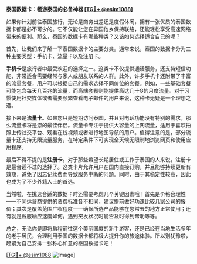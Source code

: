 **泰国数据卡：畅游泰国的必备神器 [[TG💪+ @esim1088](https://t.me/s/esim1088)]**

如果你计划前往泰国旅行，无论是商务出差还是度假休闲，拥有一张优质的泰国数据卡都是必不可少的。它不仅能让您在异国他乡保持联络，还能轻松享受高速网络带来的便利。那么，泰国的数据卡有哪些种类？又该如何选择适合自己的呢？

首先，让我们来了解一下泰国数据卡的主要分类。通常来说，泰国的数据卡分为三种主要类型：手机卡、流量卡以及注册卡。

**手机卡**是旅行者中最受欢迎的选择之一。这类卡不仅提供通话服务，还支持短信功能，非常适合需要经常与家人或朋友联系的人群。此外，许多手机卡还附带了丰富的流量套餐，用户可以根据自己的需求选择不同价位的套餐。例如，一些基础套餐可能包含每天几百兆的流量，而高端套餐则能提供高达几十G的月度流量。对于习惯使用社交媒体或者需要频繁查看电子邮件的用户来说，这种卡无疑是一个理想之选。

接下来是**流量卡**。如果您只是短期访问泰国，并且对电话功能没有特别的需求，那么流量卡将是您的最佳伴侣。流量卡专注于提供大容量的上网流量，适用于喜欢拍照上传社交平台、观看在线视频或者进行地图导航的用户。值得注意的是，部分流量卡还支持无限流量服务，在特定条件下可实现全天候无限制地浏览网页和使用应用程序。

最后不得不提的是**注册卡**。对于那些希望长期居住或工作于泰国的人来说，注册卡是最合适不过的选择了。这类卡片允许用户在国内直接订购，并且能够持续更新有效期，避免了因忘记续费而导致服务中断的问题。同时，由于其稳定性较高，因此也成为了不少外籍人士的首选。

当然啦，在挑选合适的数据卡时还需要考虑几个关键因素哦！首先是价格合理性——不同运营商提供的资费标准各不相同，建议提前做好功课比较几家公司的报价；其次是覆盖范围广窄程度——确保所选产品能够在您常去的地方正常使用；还有就是客服响应速度如何，遇到突发状况时能否及时得到帮助等等。

总之，无论你是即将启程前往这个美丽国度的新手游客，还是已经在当地生活多年的老手居民，合理利用泰国的数据卡都将极大提升你的旅途体验。所以别犹豫啦，赶紧为自己安排一张称心如意的泰国数据卡吧！

[[TG💪+ @esim1088](https://t.me/s/esim1088) ![Image](https://i.postimg.cc/4NQfJmqS/Snipaste-2025-05-13-00-14-12.png)]